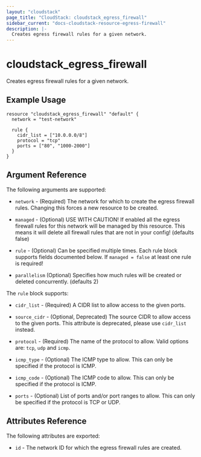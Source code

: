 ```yaml
---
layout: "cloudstack"
page_title: "CloudStack: cloudstack_egress_firewall"
sidebar_current: "docs-cloudstack-resource-egress-firewall"
description: |-
  Creates egress firewall rules for a given network.
---
```


# cloudstack\_egress\_firewall

Creates egress firewall rules for a given network.

## Example Usage

```
resource "cloudstack_egress_firewall" "default" {
  network = "test-network"

  rule {
    cidr_list = ["10.0.0.0/8"]
    protocol = "tcp"
    ports = ["80", "1000-2000"]
  }
}
```

## Argument Reference

The following arguments are supported:

* `network` - (Required) The network for which to create the egress firewall
    rules. Changing this forces a new resource to be created.

* `managed` - (Optional) USE WITH CAUTION! If enabled all the egress firewall
    rules for this network will be managed by this resource. This means it will
    delete all firewall rules that are not in your config! (defaults false)

* `rule` - (Optional) Can be specified multiple times. Each rule block supports
    fields documented below. If `managed = false` at least one rule is required!

* `parallelism` (Optional) Specifies how much rules will be created or deleted
    concurrently. (defaults 2)
    
The `rule` block supports:

* `cidr_list` - (Required) A CIDR list to allow access to the given ports.

* `source_cidr` - (Optional, Deprecated) The source CIDR to allow access to the
    given ports. This attribute is deprecated, please use `cidr_list` instead.

* `protocol` - (Required) The name of the protocol to allow. Valid options are:
    `tcp`, `udp` and `icmp`.

* `icmp_type` - (Optional) The ICMP type to allow. This can only be specified if
    the protocol is ICMP.

* `icmp_code` - (Optional) The ICMP code to allow. This can only be specified if
    the protocol is ICMP.

* `ports` - (Optional) List of ports and/or port ranges to allow. This can only
    be specified if the protocol is TCP or UDP.

## Attributes Reference

The following attributes are exported:

* `id` - The network ID for which the egress firewall rules are created.
